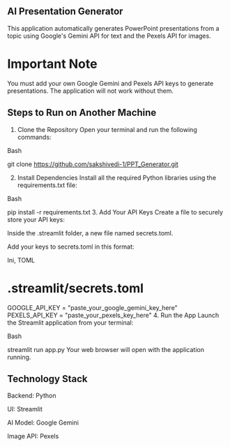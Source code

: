 ## AI Presentation Generator
This application automatically generates PowerPoint presentations from a topic using Google's Gemini API for text and the Pexels API for images.

# Important Note
You must add your own Google Gemini and Pexels API keys to generate presentations. The application will not work without them.

##  Steps to Run on Another Machine
1. Clone the Repository
Open your terminal and run the following commands:

Bash

git clone https://github.com/sakshivedi-1/PPT_Generator.git

2. Install Dependencies
Install all the required Python libraries using the requirements.txt file:

Bash

pip install -r requirements.txt
3. Add Your API Keys
Create a file to securely store your API keys:

Inside the .streamlit folder, a new file named secrets.toml.

Add your keys to secrets.toml in this format:

Ini, TOML

# .streamlit/secrets.toml
GOOGLE_API_KEY = "paste_your_google_gemini_key_here"
PEXELS_API_KEY = "paste_your_pexels_key_here"
4. Run the App
Launch the Streamlit application from your terminal:

Bash

streamlit run app.py
Your web browser will open with the application running.

##  Technology Stack
Backend: Python

UI: Streamlit

AI Model: Google Gemini

Image API: Pexels

